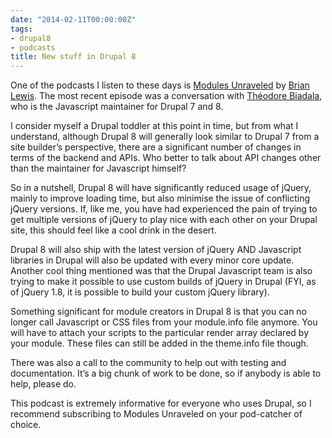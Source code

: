 ```yaml
---
date: "2014-02-11T00:00:00Z"
tags:
- drupal8
- podcasts
title: New stuff in Drupal 8
---
```

One of the podcasts I listen to these days is [Modules Unraveled](https://modulesunraveled.com/podcast) by [Brian Lewis](https://twitter.com/modsunraveled). The most recent episode was a conversation with [Théodore Biadala](https://twitter.com/nod_), who is the Javascript maintainer for Drupal 7 and 8. 

I consider myself a Drupal toddler at this point in time, but from what I understand, although Drupal 8 will generally look similar to Drupal 7 from a site builder’s perspective, there are a significant number of changes in terms of the backend and APIs. Who better to talk about API changes other than the maintainer for Javascript himself?

So in a nutshell, Drupal 8 will have significantly reduced usage of jQuery, mainly to improve loading time, but also minimise the issue of conflicting jQuery versions. If, like me, you have had experienced the pain of trying to get multiple versions of jQuery to play nice with each other on your Drupal site, this should feel like a cool drink in the desert. 

Drupal 8 will also ship with the latest version of jQuery AND Javascript libraries in Drupal will also be updated with every minor core update. Another cool thing mentioned was that the Drupal Javascript team is also trying to make it possible to use custom builds of jQuery in Drupal (FYI, as of jQuery 1.8, it is possible to build your custom jQuery library). 

Something significant for module creators in Drupal 8 is that you can no longer call Javascript or CSS files from your module.info file anymore. You will have to attach your scripts to the particular render array declared by your module. These files can still be added in the theme.info file though.

There was also a call to the community to help out with testing and documentation. It’s a big chunk of work to be done, so if anybody is able to help, please do. 

This podcast is extremely informative for everyone who uses Drupal, so I recommend subscribing to Modules Unraveled on your pod-catcher of choice. 
